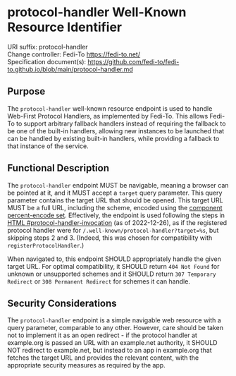 # protocol-handler Well-Known Resource Identifier

URI suffix: protocol-handler  
Change controller: Fedi-To https://fedi-to.net/  
Specification document(s): https://github.com/fedi-to/fedi-to.github.io/blob/main/protocol-handler.md

## Purpose

The `protocol-handler` well-known resource endpoint is used to handle Web-First
Protocol Handlers, as implemented by Fedi-To. This allows Fedi-To to support
arbitrary fallback handlers instead of requiring the fallback to be one of the
built-in handlers, allowing new instances to be launched that can be handled by
existing built-in handlers, while providing a fallback to that instance of the
service.

## Functional Description

The `protocol-handler` endpoint MUST be navigable, meaning a browser can be
pointed at it, and it MUST accept a `target` query parameter. This query
parameter contains the target URL that should be opened. This target URL MUST
be a full URL, including the scheme, encoded using the
[component percent-encode set]. Effectively, the endpoint is used following the
steps in [HTML #protocol-handler-invocation] \(as of 2022-12-26), as if the
registered protocol handler were for `/.well-known/protocol-handler?target=%s`,
but skipping steps 2 and 3. (Indeed, this was chosen for compatibility with
`registerProtocolHandler`.)

When navigated to, this endpoint SHOULD appropriately handle the given target
URL. For optimal compatibility, it SHOULD return `404 Not Found` for unknown or
unsupported schemes and it SHOULD return `307 Temporary Redirect` or
`308 Permanent Redirect` for schemes it can handle.

[component percent-encode set]: https://url.spec.whatwg.org/#component-percent-encode-set
[HTML #protocol-handler-invocation]: https://html.spec.whatwg.org/multipage/system-state.html#protocol-handler-invocation

## Security Considerations

The `protocol-handler` endpoint is a simple navigable web resource with a query
parameter, comparable to any other. However, care should be taken not to
implement it as an open redirect - if the protocol handler at example.org is
passed an URL with an example.net authority, it SHOULD NOT redirect to
example.net, but instead to an app in example.org that fetches the target URL
and provides the relevant content, with the appropriate security measures as
required by the app.
